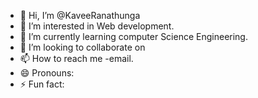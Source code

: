 - 👋 Hi, I’m @KaveeRanathunga
- 👀 I’m interested in Web development.
- 🌱 I’m currently learning computer Science Engineering.
- 💞️ I’m looking to collaborate on 
- 📫 How to reach me -email.
- 😄 Pronouns: 
- ⚡ Fun fact: 

<!---
KaveeRanathunga/KaveeRanathunga is a ✨ special ✨ repository because its `README.md` (this file) appears on your GitHub profile.
You can click the Preview link to take a look at your changes.
--->
